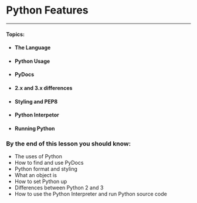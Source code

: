 # Python Features

---

#### **Topics:**

* #### The Language
* #### Python Usage
* #### PyDocs
* #### 2.x and 3.x differences
* #### Styling and PEP8
* #### Python Interpetor
* #### Running Python

#### 

### By the end of this lesson you should know:

* The uses of Python
* How to find and use PyDocs
* Python format and styling
* What an object is
* How to set Python up
* Differences between Python 2 and 3
* How to use the Python Interpreter and run Python source code



